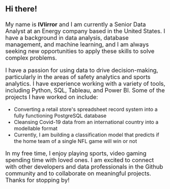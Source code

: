 <p style="font-size: 24px;">
  <b>Hi there!</b>
</p>

<p style="font-size: 18px;">
  My name is <b>IVIirror</b> and I am currently a Senior Data Analyst at an Energy company based in the United States. I have a background in data analysis, database management, and machine learning, and I am always seeking new opportunities to apply these skills to solve complex problems.
</p>

<p style="font-size: 18px;">
  I have a passion for using data to drive decision-making, particularly in the areas of safety analytics and sports analytics. I have experience working with a variety of tools, including Python, SQL, Tableau, and Power BI. Some of the projects I have worked on include:
  <ul style="font-size: 16px;">
    <li>Converting a retail store's spreadsheet record system into a fully functioning PostgreSQL database</li>
    <li>Cleansing Covid-19 data from an international country into a modellable format</li>
    <li>Currently, I am building a classification model that predicts if the home team of a single NFL game will win or not</li>
  </ul>
</p>

<p style="font-size: 18px;">
  In my free time, I enjoy playing sports, video gaming spending time with loved ones. I am excited to connect with other developers and data professionals in the Github community and to collaborate on meaningful projects. Thanks for stopping by!
</p>